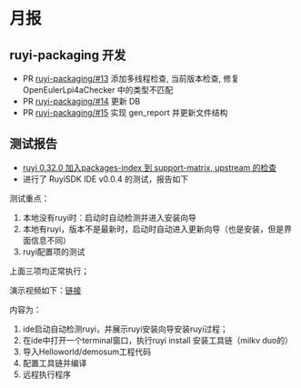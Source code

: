 # 月报

## ruyi-packaging 开发

- PR [ruyi-packaging/#13](https://github.com/ruyisdk/ruyi-packaging/pull/13) 添加多线程检查, 当前版本检查, 修复 OpenEulerLpi4aChecker 中的类型不匹配
- PR [ruyi-packaging/#14](https://github.com/ruyisdk/ruyi-packaging/pull/14) 更新 DB
- PR [ruyi-packaging/#15](https://github.com/ruyisdk/ruyi-packaging/pull/15) 实现 gen_report 并更新文件结构

## 测试报告

- [ruyi 0.32.0 加入packages-index 到 support-matrix, upstream 的检查](https://gitee.com/weilinfox/ruyisdk-test/pulls/5)
- 进行了 RuyiSDK IDE v0.0.4 的测试，报告如下

测试重点：

1. 本地没有ruyi时：启动时自动检测并进入安装向导  
2. 本地有ruyi，版本不是最新时，启动时自动进入更新向导（也是安装，但是界面信息不同）  
3. ruyi配置项的测试

上面三项均正常执行；

演示视频如下：[链接](./files/2025-05-16%2020-04-52.mp4)

内容为：

1. ide启动自动检测ruyi，并展示ruyi安装向导安装ruyi过程；
2. 在ide中打开一个terminal窗口，执行ruyi install 安装工具链（milkv duo的）
3. 导入Helloworld/demosum工程代码
4. 配置工具链并编译
5. 远程执行程序
